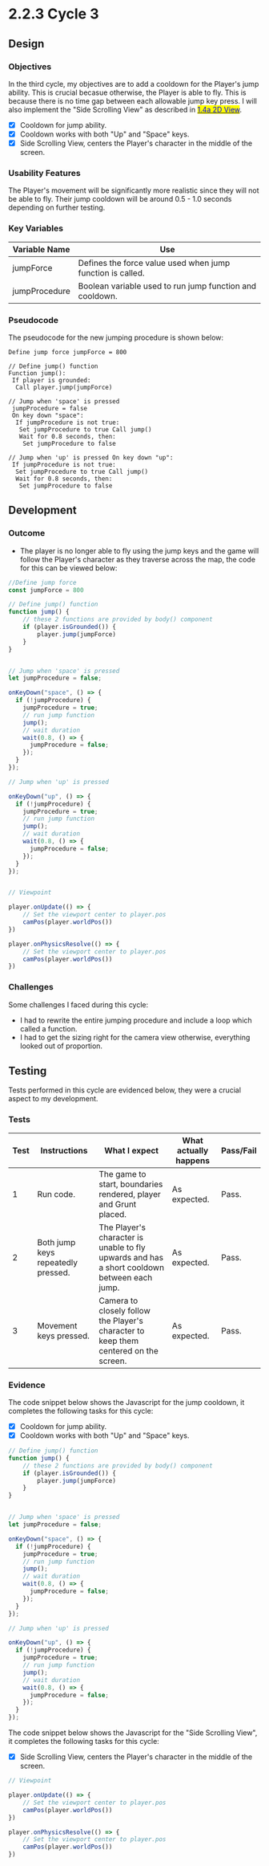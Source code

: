 # 2.2.3 Cycle 3

## Design

### Objectives

In the third cycle, my objectives are to add a cooldown for the Player's jump ability. This is crucial becasue otherwise, the Player is able to fly. This is because there is no time gap between each allowable jump key press. I will also implement the "Side Scrolling View" as described in [<mark style="color:blue;">1.4a 2D View</mark>](../1-analysis/1.4a-features-of-the-proposed-solution.md#2d-view).

* [x] Cooldown for jump ability.
* [x] Cooldown works with both "Up" and "Space" keys.
* [x] Side Scrolling View, centers the Player's character in the middle of the screen.

### Usability Features

The Player's movement will be significantly more realistic since they will not be able to fly. Their jump cooldown will be around 0.5 - 1.0 seconds depending on further testing.



### Key Variables

| Variable Name | Use                                                        |
| ------------- | ---------------------------------------------------------- |
| jumpForce     | Defines the force value used when jump function is called. |
| jumpProcedure | Boolean variable used to run jump function and cooldown.   |

### Pseudocode

The pseudocode for the new jumping procedure is shown below:

```
Define jump force jumpForce = 800

// Define jump() function
Function jump():
 If player is grounded:
  Call player.jump(jumpForce)

// Jump when 'space' is pressed
 jumpProcedure = false
 On key down "space": 
  If jumpProcedure is not true:
   Set jumpProcedure to true Call jump()
   Wait for 0.8 seconds, then:
    Set jumpProcedure to false

// Jump when 'up' is pressed On key down "up":
 If jumpProcedure is not true:
  Set jumpProcedure to true Call jump()
  Wait for 0.8 seconds, then:
   Set jumpProcedure to false
```

## Development

### Outcome

* The player is no longer able to fly using the jump keys and the game will follow the Player's character as they traverse across the map, the code for this can be viewed below:

```javascript
//Define jump force
const jumpForce = 800

// Define jump() function
function jump() {
	// these 2 functions are provided by body() component
	if (player.isGrounded()) {
		player.jump(jumpForce)
	}
}


// Jump when 'space' is pressed
let jumpProcedure = false;

onKeyDown("space", () => {
  if (!jumpProcedure) {
    jumpProcedure = true;
    // run jump function
    jump();
    // wait duration
    wait(0.8, () => {
      jumpProcedure = false;
    });
  }
});

// Jump when 'up' is pressed

onKeyDown("up", () => {
  if (!jumpProcedure) {
    jumpProcedure = true;
    // run jump function
    jump();
    // wait duration
    wait(0.8, () => {
      jumpProcedure = false;
    });
  }
});


// Viewpoint

player.onUpdate(() => {
	// Set the viewport center to player.pos
	camPos(player.worldPos())
})

player.onPhysicsResolve(() => {
	// Set the viewport center to player.pos
	camPos(player.worldPos())
})
```

### Challenges

Some challenges I faced during this cycle:

* I had to rewrite the entire jumping procedure and include a loop which called a function.
* I had to get the sizing right for the camera view otherwise, everything looked out of proportion.

## Testing

Tests performed in this cycle are evidenced below, they were a crucial aspect to my development.

### Tests

| Test | Instructions                       | What I expect                                                                               | What actually happens | Pass/Fail |
| ---- | ---------------------------------- | ------------------------------------------------------------------------------------------- | --------------------- | --------- |
| 1    | Run code.                          | The game to start, boundaries rendered, player and Grunt placed.                            | As expected.          | Pass.     |
| 2    | Both jump keys repeatedly pressed. | The Player's character is unable to fly upwards and has a short cooldown between each jump. | As expected.          | Pass.     |
| 3    | Movement keys pressed.             | Camera to closely follow the Player's character to keep them centered on the screen.        | As expected.          | Pass.     |

### Evidence

The code snippet below shows the Javascript for the jump cooldown, it completes the following tasks for this cycle:

* [x] Cooldown for jump ability.
* [x] Cooldown works with both "Up" and "Space" keys.

```javascript
// Define jump() function
function jump() {
	// these 2 functions are provided by body() component
	if (player.isGrounded()) {
		player.jump(jumpForce)
	}
}


// Jump when 'space' is pressed
let jumpProcedure = false;

onKeyDown("space", () => {
  if (!jumpProcedure) {
    jumpProcedure = true;
    // run jump function
    jump();
    // wait duration
    wait(0.8, () => {
      jumpProcedure = false;
    });
  }
});

// Jump when 'up' is pressed

onKeyDown("up", () => {
  if (!jumpProcedure) {
    jumpProcedure = true;
    // run jump function
    jump();
    // wait duration
    wait(0.8, () => {
      jumpProcedure = false;
    });
  }
});
```



The code snippet below shows the Javascript for the "Side Scrolling View", it completes the following tasks for this cycle:

* [x] Side Scrolling View, centers the Player's character in the middle of the screen.

```javascript
// Viewpoint

player.onUpdate(() => {
	// Set the viewport center to player.pos
	camPos(player.worldPos())
})

player.onPhysicsResolve(() => {
	// Set the viewport center to player.pos
	camPos(player.worldPos())
})
```
